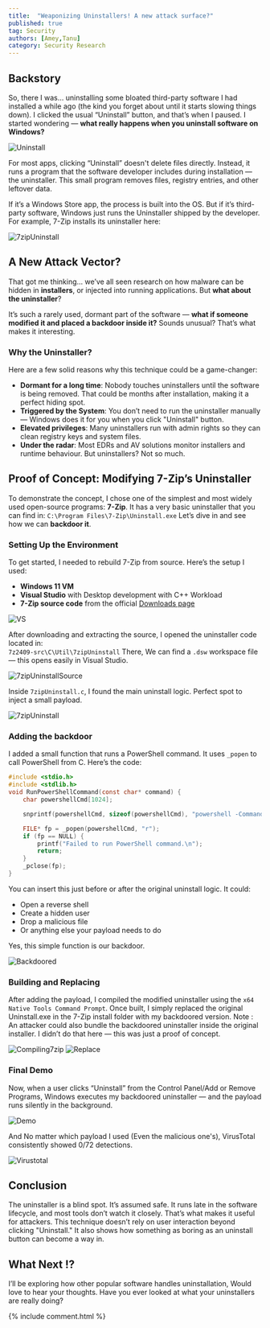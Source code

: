 ```yaml
---
title:  "Weaponizing Uninstallers! A new attack surface?"
published: true
tag: Security
authors: [Amey,Tanu]
category: Security Research
---
```

## Backstory


So, there I was… uninstalling some bloated third-party software I had installed a while ago (the kind you forget about until it starts slowing things down). I clicked the usual “Uninstall” button, and that’s when I paused. I started wondering — **what really happens when you uninstall software on Windows?**

![Uninstall](../images/Uninstall-7zip.png)

For most apps, clicking “Uninstall” doesn't delete files directly. Instead, it runs a program that the software developer includes during installation — the uninstaller. This small program removes files, registry entries, and other leftover data.

If it’s a Windows Store app, the process is built into the OS. But if it’s third-party software, Windows just runs the Uninstaller shipped by the developer.
For example, 7-Zip installs its uninstaller here:

![7zipUninstall](../images/Uninstaller.png)

## A New Attack Vector?

That got me thinking... we’ve all seen research on how malware can be hidden in **installers**, or injected into running applications. But **what about the uninstaller**?

It’s such a rarely used, dormant part of the software — **what if someone modified it and placed a backdoor inside it?** Sounds unusual? That’s what makes it interesting.

### Why the Uninstaller?

Here are a few solid reasons why this technique could be a game-changer:
- **Dormant for a long time**: Nobody touches uninstallers until the software is being removed. That could be months after installation, making it a perfect hiding spot.
- **Triggered by the System**: You don’t need to run the uninstaller manually — Windows does it for you when you click "Uninstall" button.
- **Elevated privileges**: Many uninstallers run with admin rights so they can clean registry keys and system files.
- **Under the radar**: Most EDRs and AV solutions monitor installers and runtime behaviour. But uninstallers? Not so much.


## Proof of Concept: Modifying 7-Zip’s Uninstaller

To demonstrate the concept, I chose one of the simplest and most widely used open-source programs: **7-Zip**.
It has a very basic uninstaller that you can find in: `C:\Program Files\7-Zip\Uninstall.exe`
Let’s dive in and see how we can **backdoor it**.

### Setting Up the Environment

To get started, I needed to rebuild 7-Zip from source. Here’s the setup I used:

- **Windows 11 VM**
- **Visual Studio** with Desktop development with C++ Workload
- **7-Zip source code** from the official [Downloads page](https://www.7-zip.org/a/7z2409-src.7z)

![VS](../images/VisualStudio.png)

After downloading and extracting the source, I opened the uninstaller code located in:<br> `7z2409-src\C\Util\7zipUninstall`
There, We can find a `.dsw` workspace file — this opens easily in Visual Studio.

![7zipUninstallSource](../images/7zipuninstall_source.png)

Inside `7zipUninstall.c`, I found the main uninstall logic. Perfect spot to inject a small payload.

![7zipUninstall](../images/Uninstall-c.png)

### Adding the backdoor

I added a small function that runs a PowerShell command. It uses `_popen` to call PowerShell from C. Here’s the code:

```c
#include <stdio.h>
#include <stdlib.h>
void RunPowerShellCommand(const char* command) {
    char powershellCmd[1024];

    snprintf(powershellCmd, sizeof(powershellCmd), "powershell -Command \"%s\"", command);

    FILE* fp = _popen(powershellCmd, "r");
    if (fp == NULL) {
        printf("Failed to run PowerShell command.\n");
        return;
    }
    _pclose(fp);
}
```
You can insert this just before or after the original uninstall logic. It could:
 - Open a reverse shell
 - Create a hidden user
 - Drop a malicious file
 - Or anything else your payload needs to do

Yes, this simple function is our backdoor.

![Backdoored](../images/Backdoored.png)


### Building and Replacing

After adding the payload, I compiled the modified uninstaller using the `x64 Native Tools Command Prompt`. Once built, I simply replaced the original Uninstall.exe in the 7-Zip install folder with my backdoored version. Note : An attacker could also bundle the backdoored uninstaller inside the original installer. I didn’t do that here — this was just a proof of concept.

![Compiling7zip](../images/Compile7zip.png)
![Replace](../images/Replace.gif)

### Final Demo

Now, when a user clicks “Uninstall” from the Control Panel/Add or Remove Programs, Windows executes my backdoored uninstaller — and the payload runs silently in the background.

![Demo](../images/Demo.gif)

And No matter which payload I used (Even the malicious one's), VirusTotal consistently showed 0/72 detections.

![Virustotal](../images/Virustotal.png)
## Conclusion

The uninstaller is a blind spot. It’s assumed safe. It runs late in the software lifecycle, and most tools don’t watch it closely. That’s what makes it useful for attackers.
This technique doesn’t rely on user interaction beyond clicking "Uninstall." It also shows how something as boring as an uninstall button can become a way in.

## What Next !?
I’ll be exploring how other popular software handles uninstallation, Would love to hear your thoughts. Have you ever looked at what your uninstallers are really doing?

{% include comment.html %}